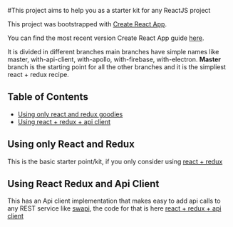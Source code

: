 #This project aims to help you as a starter kit for any ReactJS project

This project was bootstrapped with [Create React App](https://github.com/facebookincubator/create-react-app).

You can find the most recent version Create React App guide [here](https://github.com/facebookincubator/create-react-app/blob/master/packages/react-scripts/template/README.md).

It is divided in different branches main branches have simple names like master, with-api-client, with-apollo, with-firebase, with-electron. **Master** branch is the starting point for all the other branches and it is the simpliest react + redux recipe.

## Table of Contents

- [Using only react and redux goodies](#using-only-react-and-redux)
- [Using react + redux + api client](#using-react-redux-and-api-client)

## Using only React and Redux

This is the basic starter point/kit, if you only consider using [react + redux](https://github.com/Robotois/create-react-app-redux)

## Using React Redux and Api Client

This has an Api client implementation that makes easy to add api calls to any REST service like [swapi](https://swapi.co/), the code for that is here [react + redux + api client](https://github.com/Robotois/create-react-app-redux/tree/feature/with-api-client)

